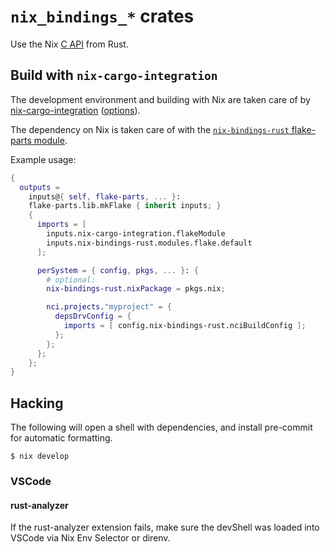 
# `nix_bindings_*` crates

Use the Nix [C API] from Rust.

## Build with `nix-cargo-integration`

The development environment and building with Nix are taken care of by [nix-cargo-integration](https://github.com/90-008/nix-cargo-integration#readme) ([options](https://flake.parts/options/nix-cargo-integration.html)).

The dependency on Nix is taken care of with the [`nix-bindings-rust` flake-parts module]().

Example usage:

```nix
{
  outputs =
    inputs@{ self, flake-parts, ... }:
    flake-parts.lib.mkFlake { inherit inputs; }
    {
      imports = [
        inputs.nix-cargo-integration.flakeModule
        inputs.nix-bindings-rust.modules.flake.default
      ];

      perSystem = { config, pkgs, ... }: {
        # optional:
        nix-bindings-rust.nixPackage = pkgs.nix;

        nci.projects."myproject" = {
          depsDrvConfig = {
            imports = [ config.nix-bindings-rust.nciBuildConfig ];
          };
        };
      };
    };
}
```

## Hacking

The following will open a shell with dependencies, and install pre-commit for automatic formatting.

```console
$ nix develop
```

### VSCode

#### rust-analyzer

If the rust-analyzer extension fails, make sure the devShell was loaded into VSCode via Nix Env Selector or direnv.

[C API]: https://nix.dev/manual/nix/latest/c-api.html
